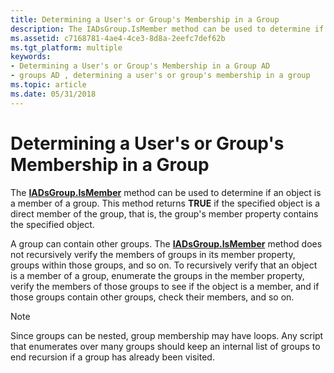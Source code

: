 ```yaml
---
title: Determining a User's or Group's Membership in a Group
description: The IADsGroup.IsMember method can be used to determine if an object is a member of a group.
ms.assetid: c7168781-4ae4-4ce3-8d8a-2eefc7def62b
ms.tgt_platform: multiple
keywords:
- Determining a User's or Group's Membership in a Group AD
- groups AD , determining a user's or group's membership in a group
ms.topic: article
ms.date: 05/31/2018
---
```


# Determining a User's or Group's Membership in a Group

The [**IADsGroup.IsMember**](https://msdn.microsoft.com/library/aa706023) method can be used to determine if an object is a member of a group. This method returns **TRUE** if the specified object is a direct member of the group, that is, the group's member property contains the specified object.

A group can contain other groups. The [**IADsGroup.IsMember**](https://msdn.microsoft.com/library/aa706023) method does not recursively verify the members of groups in its member property, groups within those groups, and so on. To recursively verify that an object is a member of a group, enumerate the groups in the member property, verify the members of those groups to see if the object is a member, and if those groups contain other groups, check their members, and so on.

> [!Note]  
> Since groups can be nested, group membership may have loops. Any script that enumerates over many groups should keep an internal list of groups to end recursion if a group has already been visited.

 

 

 




